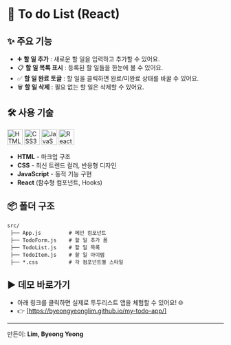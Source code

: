 # 📝 To do List (React) 

## ✨ 주요 기능
- ➕ **할 일 추가** : 새로운 할 일을 입력하고 추가할 수 있어요.
- 📋 **할 일 목록 표시** : 등록된 할 일들을 한눈에 볼 수 있어요.
- ✅ **할 일 완료 토글** : 할 일을 클릭하면 완료/미완료 상태를 바꿀 수 있어요.
- 🗑️ **할 일 삭제** : 필요 없는 할 일은 삭제할 수 있어요.

## 🛠️ 사용 기술
<p align="left">
  <img src="https://cdn.jsdelivr.net/gh/devicons/devicon/icons/html5/html5-original.svg" alt="HTML5" width="36" height="36"/>
  <img src="https://cdn.jsdelivr.net/gh/devicons/devicon/icons/css3/css3-original.svg" alt="CSS3" width="36" height="36"/>
  <img src="https://cdn.jsdelivr.net/gh/devicons/devicon/icons/javascript/javascript-original.svg" alt="JavaScript" width="36" height="36"/>
  <img src="https://cdn.jsdelivr.net/gh/devicons/devicon/icons/react/react-original.svg" alt="React" width="36" height="36"/>
</p>
<ul>
  <li><b>HTML</b> - 마크업 구조</li>
  <li><b>CSS</b> - 최신 트렌드 컬러, 반응형 디자인</li>
  <li><b>JavaScript</b> - 동적 기능 구현</li>
  <li><b>React</b> (함수형 컴포넌트, Hooks)</li>
</ul>

## 📦 폴더 구조
```
src/
 ├── App.js         # 메인 컴포넌트
 ├── TodoForm.js    # 할 일 추가 폼
 ├── TodoList.js    # 할 일 목록
 ├── TodoItem.js    # 할 일 아이템
 ├── *.css          # 각 컴포넌트별 스타일
```

## ▶️ 데모 바로가기
- 아래 링크를 클릭하면 실제로 투두리스트 앱을 체험할 수 있어요! 🌐
- 👉 [https://byeongyeonglim.github.io/my-todo-app/]

---

만든이: **Lim, Byeong Yeong** 
